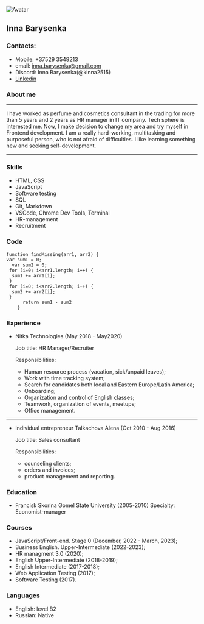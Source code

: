   ![Avatar](/rsschool-cv/avatar/avatar.jpg)
## **Inna Barysenka** 
### Contacts:

* Mobile: +37529 3549213
* email: inna.barysenka@gmail.com
* Discord: Inna Barysenka(@kinna2515)
* [Linkedin](https://www.linkedin.com/in/inna-barysenka-155683138/ 'Linkedin page')

### About me
----
I have worked as perfume and cosmetics consultant in the trading for more than 5 years and 2 years as HR manager in IT company. Tech sphere is interested me. Now, I make decision to change my area and try myself in Frontend development. 
I am a really hard-working, multitasking and purposeful person, who is not afraid of difficulties. I like learning something new and seeking self-development.

----

### Skills
* HTML, CSS
* JavaScript
* Software testing
* SQL
* Git, Markdown
* VSCode, Chrome Dev Tools, Terminal 
* HR-management
* Recruitment

### Code
```
function findMissing(arr1, arr2) {
var sum1 = 0;
  var sum2 = 0;
 for (i=0; i<arr1.length; i++) {
  sum1 += arr1[i];
 }
 for (i=0; i<arr2.length; i++) {
  sum2 += arr2[i];
 }
      return sum1 - sum2
    }
```
### Experience
* Nitka Technologies (May 2018 - May2020)

    Job title: HR Manager/Recruiter

    Responsibilities:

    +  Human resource process (vacation, sick/unpaid leaves);
    + Work with time tracking system;
    + Search for candidates both local and Eastern Europe/Latin America;
    + Onboarding;
    + Organization and control of English classes;
    + Teamwork, organization of events, meetups;
    + Office management.
---
* Individual entrepreneur Talkachova Alena (Oct 2010 - Aug 2016)

    Job title: Sales consultant

    Responsibilities: 
    + counseling clients;
    + orders and invoices;
    + product management and reporting.

### Education

 * Francisk Skorina Gomel State University (2005-2010)
   Specialty: Economist-manager

### Courses
* JavaScript/Front-end. Stage 0 (December, 2022 - March, 2023);
* Business English. Upper-Intermediate (2022-2023);
* HR managment 3.0 (2020);
* English Upper-Intermediate (2018-2019);
* English Intermediate (2017-2018);
* Web Application Testing (2017);
* Software Testing (2017).

### Languages

+ English: level B2
+ Russian: Native





